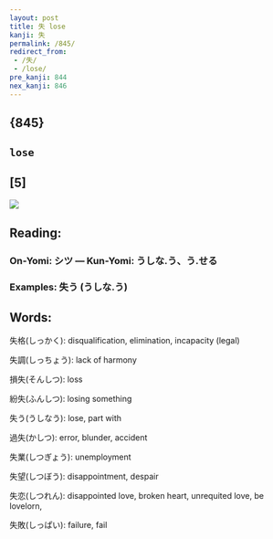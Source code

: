 ```yaml
---
layout: post
title: 失 lose
kanji: 失
permalink: /845/
redirect_from:
 - /失/
 - /lose/
pre_kanji: 844
nex_kanji: 846
---
```


## {845}

## `lose`

## [5]

<div class="stroke"><img src="E5A4B1.png" /></div>

## Reading:

### On-Yomi: シツ &mdash; Kun-Yomi: うしな.う、う.せる

### Examples: 失う (うしな.う)

## Words:

失格(しっかく): disqualification, elimination, incapacity (legal)

失調(しっちょう): lack of harmony

損失(そんしつ): loss

紛失(ふんしつ): losing something

失う(うしなう): lose, part with

過失(かしつ): error, blunder, accident

失業(しつぎょう): unemployment

失望(しつぼう): disappointment, despair

失恋(しつれん): disappointed love, broken heart, unrequited love, be lovelorn,

失敗(しっぱい): failure, fail
